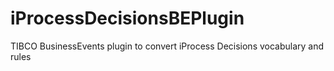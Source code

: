 # iProcessDecisionsBEPlugin
TIBCO BusinessEvents plugin to convert iProcess Decisions vocabulary and rules
